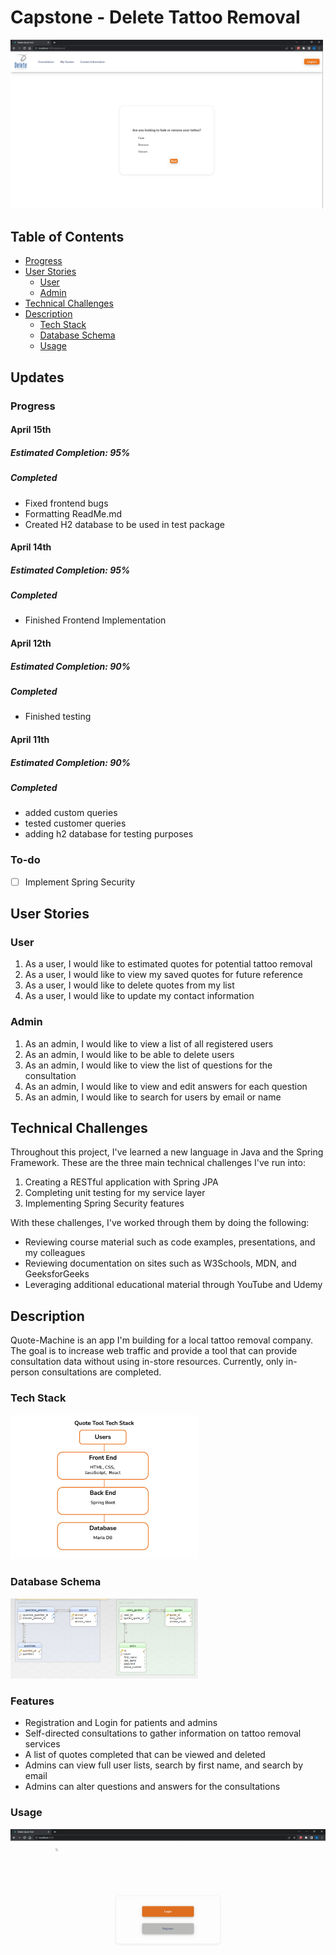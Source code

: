 # Capstone - Delete Tattoo Removal



<div>
  <kbd>
    <img src="Images/Delete-Dashboard.PNG" width="500" />
  </kbd>
</div>

## Table of Contents
- [Progress](#Updates)
- [User Stories](#User-Stories)
  - [User](#User)
  - [Admin](#Admin)
- [Technical Challenges](#Technical-Challenges)
- [Description](#Description)
  - [Tech Stack](#Tech-Stack)
  - [Database Schema](#Database-Schema)
  - [Usage](#Usage)

## Updates

### Progress
#### April 15th
##### Estimated Completion: 95%
##### Completed
- Fixed frontend bugs
- Formatting ReadMe.md
- Created H2 database to be used in test package

#### April 14th
##### Estimated Completion: 95%
##### Completed
- Finished Frontend Implementation

#### April 12th
##### Estimated Completion: 90%
##### Completed
- Finished testing

#### April 11th
##### Estimated Completion: 90%
##### Completed
- added custom queries
- tested customer queries
- adding h2 database for testing purposes

### To-do
- [ ] Implement Spring Security

## User Stories
### User
1. As a user, I would like to estimated quotes for potential tattoo removal
2. As a user, I would like to view my saved quotes for future reference
3. As a user, I would like to delete quotes from my list
4. As a user, I would like to update my contact information

### Admin
1. As an admin, I would like to view a list of all registered users
2. As an admin, I would like to be able to delete users
3. As an admin, I would like to view the list of questions for the consultation
4. As an admin, I would like to view and edit answers for each question
5. As an admin, I would like to search for users by email or name
## Technical Challenges

Throughout this project, I've learned a new language in Java and the Spring Framework. These are the 
three main technical challenges I've run into:
1. Creating a RESTful application with Spring JPA
2. Completing unit testing for my service layer
3. Implementing Spring Security features

With these challenges, I've worked through them by doing the following:
- Reviewing course material such as code examples, presentations, and my colleagues
- Reviewing documentation on sites such as W3Schools, MDN, and GeeksforGeeks
- Leveraging additional educational material through YouTube and Udemy

## Description

Quote-Machine is an app I'm building for a local tattoo removal company. The goal is to increase web traffic and provide
a tool that can provide consultation data without using in-store resources. Currently, only in-person consultations are completed.

### Tech Stack
<img src="Images/techStack.png"  width = "300" />

### Database Schema
<img src="Images/Db Scheme.PNG"  width = "300" />

### Features

- Registration and Login for patients and admins
- Self-directed consultations to gather information on tattoo removal services
- A list of quotes completed that can be viewed and deleted
- Admins can view full user lists, search by first name, and search by email
- Admins can alter questions and answers for the consultations

### Usage
![gif](Images/Hnet-image.gif)










